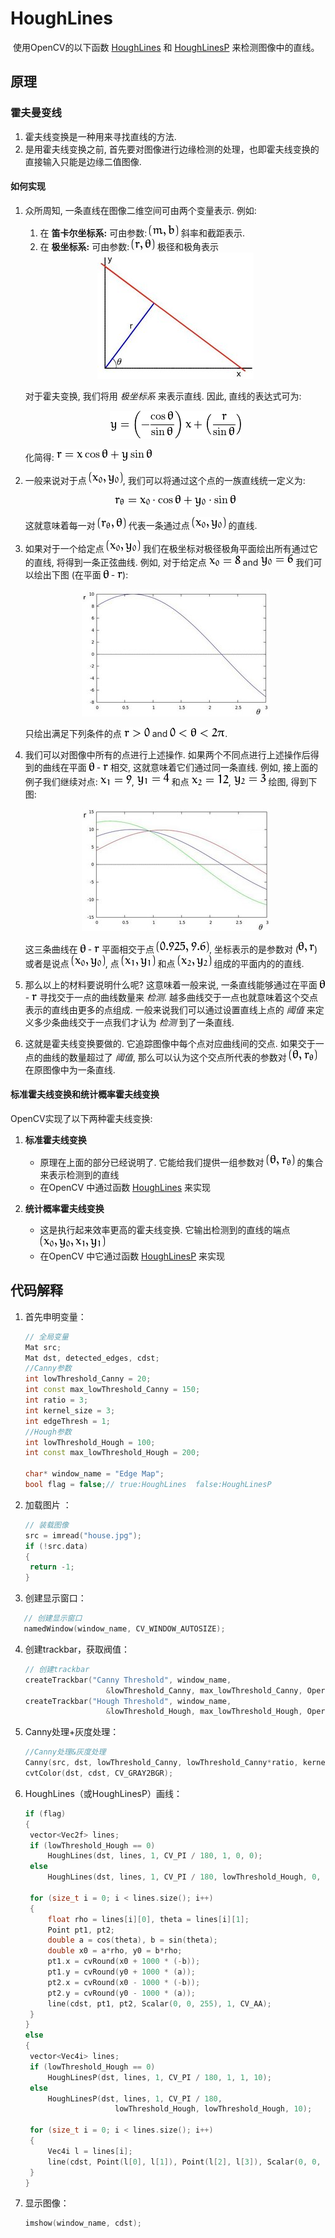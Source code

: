 # HoughLines

​	使用OpenCV的以下函数 [HoughLines](http://opencv.willowgarage.com/documentation/cpp/imgproc_feature_detection.html?#cv-houghlines) 和 [HoughLinesP](http://opencv.willowgarage.com/documentation/cpp/imgproc_feature_detection.html?#cv-houghlinesp) 来检测图像中的直线。

## 原理

### 霍夫曼变线

1. 霍夫线变换是一种用来寻找直线的方法.
2. 是用霍夫线变换之前, 首先要对图像进行边缘检测的处理，也即霍夫线变换的直接输入只能是边缘二值图像.



#### 如何实现

1. 众所周知, 一条直线在图像二维空间可由两个变量表示. 例如:

   1. 在 **笛卡尔坐标系:** 可由参数: ![(m,b)](./pic/1881b126c9a42331f05b6b61e650a11fba03e74d.png) 斜率和截距表示.
   2. 在 **极坐标系:** 可由参数: ![(r,\theta)](./pic/f07080129914ac008f0eb45ed5f7efa28bb1e7c6.png) 极径和极角表示

   
   <div align=center>
      <img src="./pic/Hough_Lines_Tutorial_Theory_0.jpg" alt="Line variables">
   </div>
   

   对于霍夫变换, 我们将用 *极坐标系* 来表示直线. 因此, 直线的表达式可为:

   <div align=center>
      <img src="./pic/3050cf05bd6f4d9b2623357fb1cc399905d75943.png" alt="y = \left ( -\dfrac{\cos \theta}{\sin \theta} \right ) x + \left ( \dfrac{r}{\sin \theta} \right )">
   </div>

   化简得: ![r = x \cos \theta + y \sin \theta](./pic/0fcd77fdfa1c3bb6a179aa0d02ea617e870ec3c4.png)

2. 一般来说对于点 ![(x_{0}, y_{0})](./pic/25e3648ce4903aa24b129162eeaec2330fed4645.png), 我们可以将通过这个点的一族直线统一定义为:

   <div align=center>
      <img src="./pic/3af8e1a6da7bbaddb157c6371676051128164089.png" alt="r_{\theta} = x_{0} \cdot \cos \theta  + y_{0} \cdot \sin \theta">
   </div>

   这就意味着每一对 ![(r_{\theta},\theta)](./pic/79ac4156f482a4985cfc0438daa976270cc86d83.png) 代表一条通过点 ![(x_{0}, y_{0})](./pic/25e3648ce4903aa24b129162eeaec2330fed4645.png) 的直线.

3. 如果对于一个给定点 ![(x_{0}, y_{0})](./pic/25e3648ce4903aa24b129162eeaec2330fed4645.png) 我们在极坐标对极径极角平面绘出所有通过它的直线, 将得到一条正弦曲线. 例如, 对于给定点 ![x_{0} = 8](./pic/2cf5e45d33850ec55abfe091b5d189c439a99832.png) and ![y_{0} = 6](./pic/b5614ac3d2973e0d94e4bcac101d80c7dacf01eb.png) 我们可以绘出下图 (在平面 ![\theta](./pic/52e8ed7a3ba22130ad3984eb2cd413406475a689.png) - ![r](./pic/b55ca7a0aa88ab7d58f4fc035317fdac39b17861.png)):

   
   <div align=center>
      <img src="./pic/Hough_Lines_Tutorial_Theory_1.jpg" alt="Polar plot of a the family of lines of a point">
   </div>

   只绘出满足下列条件的点 ![r > 0](./pic/22ff7db3e755a8164f2344e0d3d84ea3a0fe93b3.png) and ![0< \theta < 2 \pi](./pic/99a1c7ae0e28e6ab32a11edc1d4d9be3da55c91e.png).

4. 我们可以对图像中所有的点进行上述操作. 如果两个不同点进行上述操作后得到的曲线在平面 ![\theta](./pic/52e8ed7a3ba22130ad3984eb2cd413406475a689.png) - ![r](./pic/b55ca7a0aa88ab7d58f4fc035317fdac39b17861.png) 相交, 这就意味着它们通过同一条直线. 例如, 接上面的例子我们继续对点: ![x_{1} = 9](./pic/d5e243dd84f48f005022ca6db06ebbd5df8e14ca.png), ![y_{1} = 4](./pic/0fd43a421096cc99759477319d149c08aac343fd.png) 和点 ![x_{2} = 12](./pic/a1256f1b04a9895e2f28f40f08eb5eed5f670f27.png), ![y_{2} = 3](./pic/f09a7f1a339c6cd9ccd3bc1b8d8bf1b79a257910.png) 绘图, 得到下图:

   
   <div align=center>
      <img src="./pic/Hough_Lines_Tutorial_Theory_2.jpg" alt="Polar plot of the family of lines for three points">
   </div>

   这三条曲线在 ![\theta](./pic/52e8ed7a3ba22130ad3984eb2cd413406475a689.png) - ![r](./pic/b55ca7a0aa88ab7d58f4fc035317fdac39b17861.png) 平面相交于点 ![(0.925, 9.6)](./pic/ee5ec5d602f8544803b6e1164d66bf0a434691dd.png), 坐标表示的是参数对 (![\theta, r](./pic/41c5151da6eb0499332d0b45df78e63788aa845e.png)) 或者是说点 ![(x_{0}, y_{0})](./pic/25e3648ce4903aa24b129162eeaec2330fed4645.png), 点 ![(x_{1}, y_{1})](./pic/76859fcc37c8dd5e7f3f5b2a070a0c269a285690.png) 和点 ![(x_{2}, y_{2})](./pic/f806732d21b52d738268efd8c8de5e8c1c648e86.png) 组成的平面内的的直线.

5. 那么以上的材料要说明什么呢? 这意味着一般来说, 一条直线能够通过在平面 ![\theta](./pic/52e8ed7a3ba22130ad3984eb2cd413406475a689.png) - ![r](./pic/b55ca7a0aa88ab7d58f4fc035317fdac39b17861.png) 寻找交于一点的曲线数量来 *检测*. 越多曲线交于一点也就意味着这个交点表示的直线由更多的点组成. 一般来说我们可以通过设置直线上点的 *阈值* 来定义多少条曲线交于一点我们才认为 *检测* 到了一条直线.

6. 这就是霍夫线变换要做的. 它追踪图像中每个点对应曲线间的交点. 如果交于一点的曲线的数量超过了 *阈值*, 那么可以认为这个交点所代表的参数对 ![(\theta, r_{\theta})](./pic/7e065ce45efb160a92773b6c4aad65a309d7535e.png) 在原图像中为一条直线.



#### 标准霍夫线变换和统计概率霍夫线变换

OpenCV实现了以下两种霍夫线变换:

1. **标准霍夫线变换**

   - 原理在上面的部分已经说明了. 它能给我们提供一组参数对 ![(\theta, r_{\theta})](./pic/7e065ce45efb160a92773b6c4aad65a309d7535e.png) 的集合来表示检测到的直线
   - 在OpenCV 中通过函数 [HoughLines](http://opencv.willowgarage.com/documentation/cpp/imgproc_feature_detection.html?#cv-houghlines) 来实现

2. **统计概率霍夫线变换**

   - 这是执行起来效率更高的霍夫线变换. 它输出检测到的直线的端点 ![(x_{0}, y_{0}, x_{1}, y_{1})](./pic/20eb30037d99342a5887bea2a086e1b39e78904a.png)
   - 在OpenCV 中它通过函数 [HoughLinesP](http://opencv.willowgarage.com/documentation/cpp/imgproc_feature_detection.html?#cv-houghlinesp) 来实现



## 代码解释

1. 首先申明变量：

   ```c++
   // 全局变量
   Mat src;
   Mat dst, detected_edges, cdst;
   //Canny参数
   int lowThreshold_Canny = 20;
   int const max_lowThreshold_Canny = 150;
   int ratio = 3;
   int kernel_size = 3;
   int edgeThresh = 1;
   //Hough参数
   int lowThreshold_Hough = 100;
   int const max_lowThreshold_Hough = 200;
   
   char* window_name = "Edge Map";
   bool flag = false;// true:HoughLines  false:HoughLinesP
   ```

2. 加载图片 ：

   ```c++
   // 装载图像
   src = imread("house.jpg");
   if (!src.data)
   {
   	return -1;
   }
   ```

3. 创建显示窗口：

```c++
   // 创建显示窗口
   namedWindow(window_name, CV_WINDOW_AUTOSIZE);
```

4. 创建trackbar，获取阀值：

   ```c++
   // 创建trackbar
   createTrackbar("Canny Threshold", window_name, 
                     &lowThreshold_Canny, max_lowThreshold_Canny, Operations);
   createTrackbar("Hough Threshold", window_name, 
                     &lowThreshold_Hough, max_lowThreshold_Hough, Operations);
   ```

5. Canny处理+灰度处理：

   ```c++
   //Canny处理&灰度处理
   Canny(src, dst, lowThreshold_Canny, lowThreshold_Canny*ratio, kernel_size);
   cvtColor(dst, cdst, CV_GRAY2BGR);
   ```


6. HoughLines（或HoughLinesP）画线：

   ```c++
   if (flag)
   {
   	vector<Vec2f> lines;
   	if (lowThreshold_Hough == 0)
   		HoughLines(dst, lines, 1, CV_PI / 180, 1, 0, 0);
   	else
   		HoughLines(dst, lines, 1, CV_PI / 180, lowThreshold_Hough, 0, 0);
       
   	for (size_t i = 0; i < lines.size(); i++)
   	{
   		float rho = lines[i][0], theta = lines[i][1];
   		Point pt1, pt2;
   		double a = cos(theta), b = sin(theta);
   		double x0 = a*rho, y0 = b*rho;
   		pt1.x = cvRound(x0 + 1000 * (-b));
   		pt1.y = cvRound(y0 + 1000 * (a));
   		pt2.x = cvRound(x0 - 1000 * (-b));
   		pt2.y = cvRound(y0 - 1000 * (a));
   		line(cdst, pt1, pt2, Scalar(0, 0, 255), 1, CV_AA);
   	}
   }
   else
   {
   	vector<Vec4i> lines;
   	if (lowThreshold_Hough == 0)
   		HoughLinesP(dst, lines, 1, CV_PI / 180, 1, 1, 10);
   	else
   		HoughLinesP(dst, lines, 1, CV_PI / 180, 
                       lowThreshold_Hough, lowThreshold_Hough, 10);
   
   	for (size_t i = 0; i < lines.size(); i++)
   	{
   		Vec4i l = lines[i];
   		line(cdst, Point(l[0], l[1]), Point(l[2], l[3]), Scalar(0, 0, 255), 1, CV_AA);
   	}
   }
   ```


7. 显示图像：

   ```c++
   imshow(window_name, cdst);
   ```

   